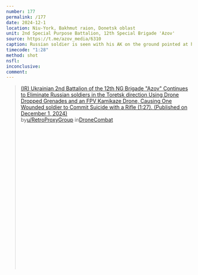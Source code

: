 ```yaml
---
number: 177
permalink: /177
date: 2024-12-1
location: Niu-York, Bakhmut raion, Donetsk oblast
unit: 2nd Special Purpose Battalion, 12th Special Brigade 'Azov'
source: https://t.me/azov_media/6310
caption: Russian soldier is seen with his AK on the ground pointed at his head. Moment before video cuts there is a shot
timecode: "1:28"
method: shot
nsfl: 
inconclusive: 
comment: 
---
```

<blockquote class="reddit-embed-bq" style="height:500px" data-embed-height="740"><a href="https://www.reddit.com/r/DroneCombat/comments/1h4bvwh/ir_ukrainian_2nd_battalion_of_the_12th_ng_brigade/">(IR) Ukrainian 2nd Battalion of the 12th NG Brigade "Azov" Continues to Eliminate Russian soldiers in the Toretsk direction Using Drone Dropped Grenades and an FPV Kamikaze Drone, Causing One Wounded soldier to Commit Suicide with a Rifle (1:27). (Published on December 1, 2024)</a><br> by<a href="https://www.reddit.com/user/RetroProxyGroup/">u/RetroProxyGroup</a> in<a href="https://www.reddit.com/r/DroneCombat/">DroneCombat</a></blockquote><script async="" src="https://embed.reddit.com/widgets.js" charset="UTF-8"></script>